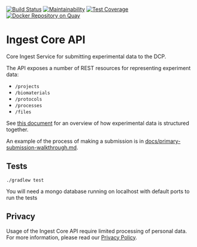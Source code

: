 [![Build Status](https://travis-ci.org/HumanCellAtlas/ingest-core.svg?branch=master)](https://travis-ci.org/HumanCellAtlas/ingest-core)
[![Maintainability](https://api.codeclimate.com/v1/badges/024864c09e56bd43a7e9/maintainability)](https://codeclimate.com/github/HumanCellAtlas/ingest-core/maintainability)
[![Test Coverage](https://api.codeclimate.com/v1/badges/024864c09e56bd43a7e9/test_coverage)](https://codeclimate.com/github/HumanCellAtlas/ingest-core/test_coverage)
[![Docker Repository on Quay](https://quay.io/repository/humancellatlas/ingest-core/status "Docker Repository on Quay")](https://quay.io/repository/humancellatlas/ingest-core)

# Ingest Core API
Core Ingest Service for submitting experimental data to the DCP.

The API exposes a number of REST resources for representing experiment data:
* `/projects`
* `/biomaterials`
* `/protocols`
* `/processes`
* `/files`

See [this document](https://github.com/HumanCellAtlas/metadata-schema/blob/master/docs/structure.md) for an overview of how experimental data is structured together.


An example of the process of making a submission is in [docs/primary-submission-walkthrough.md](docs/primary-submission-walkthrough.md).

## Tests
`./gradlew test`

You will need a mongo database running on localhost with default ports to run the tests
## Privacy
Usage of the Ingest Core API require limited processing of personal data. For more information, please read our [Privacy Policy](http://www.ebi.ac.uk/data-protection/privacy-notice/human-cell-atlas-ingest-submission).
